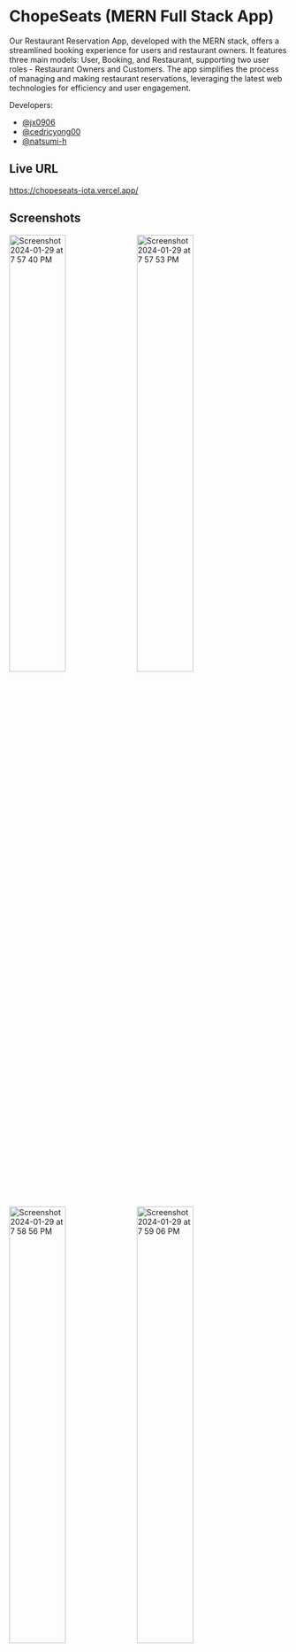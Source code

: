 # ChopeSeats (MERN Full Stack App)
Our Restaurant Reservation App, developed with the MERN stack, offers a streamlined booking experience for users and restaurant owners. It features three main models: User, Booking, and Restaurant, supporting two user roles - Restaurant Owners and Customers. The app simplifies the process of managing and making restaurant reservations, leveraging the latest web technologies for efficiency and user engagement.

Developers:
* [@jx0906](https://github.com/jx0906)
* [@cedricyong00](https://github.com/cedricyong00)
* [@natsumi-h](https://github.com/natsumi-h)

## Live URL
https://chopeseats-iota.vercel.app/

## Screenshots
<img width="45%" alt="Screenshot 2024-01-29 at 7 57 40 PM" src="https://github.com/natsumi-h/chopeseats/assets/88537845/b0236580-474b-46af-8944-4e20bfabc66a">
<img width="45%" alt="Screenshot 2024-01-29 at 7 57 53 PM" src="https://github.com/natsumi-h/chopeseats/assets/88537845/42dbfe76-8e36-494e-9572-f65f8ce9be13">
<img width="45%" alt="Screenshot 2024-01-29 at 7 58 56 PM" src="https://github.com/natsumi-h/chopeseats/assets/88537845/8af1eee7-2d5c-492b-8aa1-d1ee4a19bbc3">
<img width="45%" alt="Screenshot 2024-01-29 at 7 59 06 PM" src="https://github.com/natsumi-h/chopeseats/assets/88537845/27d93903-2d3b-459f-9b68-1969cedee87a">
<img width="45%" alt="Screenshot 2024-01-29 at 7 59 35 PM" src="https://github.com/natsumi-h/chopeseats/assets/88537845/5481d7be-dcec-4c83-9645-fbe316abb11b">
<img width="45%" alt="Screenshot 2024-01-29 at 7 59 47 PM" src="https://github.com/natsumi-h/chopeseats/assets/88537845/5e7b9315-1bc8-4b2b-8b4e-cfda9a3e1b5a">


## Technologies Used
### Backend API/DB
* [Mongo DB](https://www.mongodb.com/)
* [Mongoose](https://mongoosejs.com/)
* [Express](https://expressjs.com/)

### Frontend Application
* [React](https://react.dev/)
* [React router dom](https://reactrouter.com/en/main) -Routing system
* [Mantine](https://mantine.dev/) -UI Library
* [Mantine form](https://mantine.dev/form/use-form/) -Form validation

### Other packeges used
* [dayjs](https://www.npmjs.com/package/dayjs) - Date formatting
* [jsonwebtoken](https://www.npmjs.com/package/jsonwebtoken)
* [bcrypt](https://www.npmjs.com/package/bcrypt)
* [Nodemailer](https://nodemailer.com/)

### PaaS
* [Render](https://render.com/)

## Key Challenges/takeaways

## Next Steps

## References and Inspirations
* [Chope](https://www.chope.co/singapore-restaurants) - UIUX of restaurant reservation app
